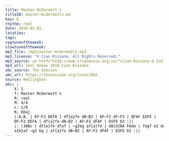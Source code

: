 ```yaml
---
title: Master McDermott's
titleID: master-mcdermotts.md
key: D
rhythm: reel
date: 2016-01-01
location:
tags:
regtuneoftheweek:
slowtuneoftheweek:
mp3_file: /mp3/master-mcdermotts.mp3
mp3_licence: "© Cian Kissane. All Rights Reserved."
mp3_source: <a href="http://www.irishmusic.org.nz/">Cian Kissane @ Ceol Aneas 2016</a>
mp3_url: Ceol Aneas 2016 Cian Kissane
abc_source: The Session
abc_url: https://thesession.org/tunes/682
source: Wellington
abc: |
    X: 1
    T: Master McDermott's
    R: reel
    M: 4/4
    L: 1/8
    K: Dmaj
    |:A,B, | DF~F2 DEFA | df{a}fe dB~B2 | AF~F2 dF~F2 | BFAF EGFE |
    DF~F2 DEFA | df{a}fe dB~B2 | AF~F2 dFAF | EGFE D2 :||
    |: (3ABc | df{a}fe dfaf | ~g2bg af{a}fe | dB{d}BA FAde | fdgf e2 de |
    a{b}af ~g2 bg | af{a}fe dB~B2 | AF~F2 dFAF | EGFE D2 :||
---
```

